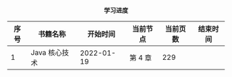 <center><b>学习进度</b></center>

| 序号 | 书籍名称      | 开始时间 | 当前节点 | 当前页数 | 结束时间 |
| ---- | ------------- | -------- | -------- | -------- | -------- |
| 1    | Java 核心技术 | 2022-01-19 | 第 4 章 | 229 |  |

